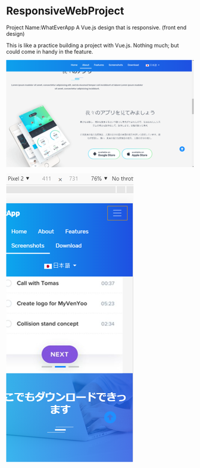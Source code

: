 # ResponsiveWebProject

Project Name:WhatEverApp
A Vue.js design that is responsive. (front end design)

This is like a practice building a project with Vue.js. Nothing much; but could come in handy in the feature.

![alt text](https://github.com/KaitoXion/ResponsiveWebProject/blob/master/desktopsResponsiveScrollViewEg.PNG)

![alt text](https://github.com/KaitoXion/ResponsiveWebProject/blob/master/mobileResponsiveScrollViewEg.PNG)


